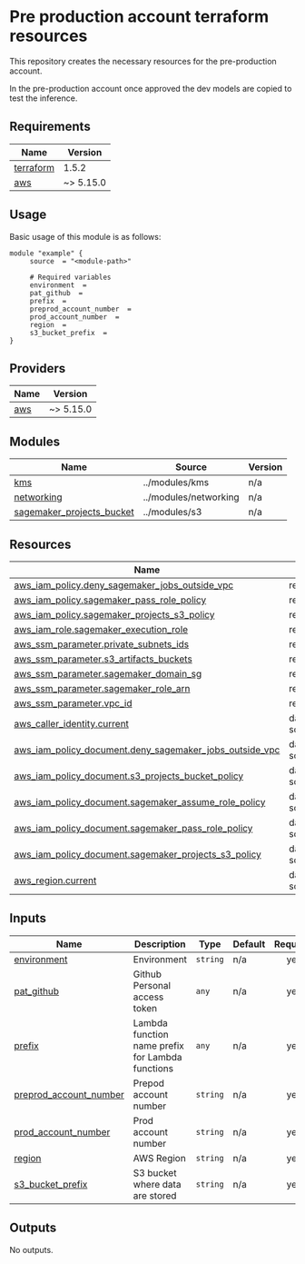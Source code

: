 # Pre production account terraform resources

This repository creates the necessary resources for the pre-production account. 

In the pre-production account once approved the dev models are copied to test the inference.

<!-- BEGIN_AUTOMATED_TF_DOCS_BLOCK -->
## Requirements

| Name | Version |
|------|---------|
| <a name="requirement_terraform"></a> [terraform](#requirement\_terraform) | 1.5.2 |
| <a name="requirement_aws"></a> [aws](#requirement\_aws) | ~> 5.15.0 |

## Usage
Basic usage of this module is as follows:
```hcl
module "example" {
	 source  = "<module-path>"

	 # Required variables
	 environment  = 
	 pat_github  = 
	 prefix  = 
	 preprod_account_number  = 
	 prod_account_number  = 
	 region  = 
	 s3_bucket_prefix  = 
}
```
## Providers

| Name | Version |
|------|---------|
| <a name="provider_aws"></a> [aws](#provider\_aws) | ~> 5.15.0 |
## Modules

| Name | Source | Version |
|------|--------|---------|
| <a name="module_kms"></a> [kms](#module\_kms) | ../modules/kms | n/a |
| <a name="module_networking"></a> [networking](#module\_networking) | ../modules/networking | n/a |
| <a name="module_sagemaker_projects_bucket"></a> [sagemaker\_projects\_bucket](#module\_sagemaker\_projects\_bucket) | ../modules/s3 | n/a |
## Resources

| Name | Type |
|------|------|
| [aws_iam_policy.deny_sagemaker_jobs_outside_vpc](https://registry.terraform.io/providers/hashicorp/aws/latest/docs/resources/iam_policy) | resource |
| [aws_iam_policy.sagemaker_pass_role_policy](https://registry.terraform.io/providers/hashicorp/aws/latest/docs/resources/iam_policy) | resource |
| [aws_iam_policy.sagemaker_projects_s3_policy](https://registry.terraform.io/providers/hashicorp/aws/latest/docs/resources/iam_policy) | resource |
| [aws_iam_role.sagemaker_execution_role](https://registry.terraform.io/providers/hashicorp/aws/latest/docs/resources/iam_role) | resource |
| [aws_ssm_parameter.private_subnets_ids](https://registry.terraform.io/providers/hashicorp/aws/latest/docs/resources/ssm_parameter) | resource |
| [aws_ssm_parameter.s3_artifacts_buckets](https://registry.terraform.io/providers/hashicorp/aws/latest/docs/resources/ssm_parameter) | resource |
| [aws_ssm_parameter.sagemaker_domain_sg](https://registry.terraform.io/providers/hashicorp/aws/latest/docs/resources/ssm_parameter) | resource |
| [aws_ssm_parameter.sagemaker_role_arn](https://registry.terraform.io/providers/hashicorp/aws/latest/docs/resources/ssm_parameter) | resource |
| [aws_ssm_parameter.vpc_id](https://registry.terraform.io/providers/hashicorp/aws/latest/docs/resources/ssm_parameter) | resource |
| [aws_caller_identity.current](https://registry.terraform.io/providers/hashicorp/aws/latest/docs/data-sources/caller_identity) | data source |
| [aws_iam_policy_document.deny_sagemaker_jobs_outside_vpc](https://registry.terraform.io/providers/hashicorp/aws/latest/docs/data-sources/iam_policy_document) | data source |
| [aws_iam_policy_document.s3_projects_bucket_policy](https://registry.terraform.io/providers/hashicorp/aws/latest/docs/data-sources/iam_policy_document) | data source |
| [aws_iam_policy_document.sagemaker_assume_role_policy](https://registry.terraform.io/providers/hashicorp/aws/latest/docs/data-sources/iam_policy_document) | data source |
| [aws_iam_policy_document.sagemaker_pass_role_policy](https://registry.terraform.io/providers/hashicorp/aws/latest/docs/data-sources/iam_policy_document) | data source |
| [aws_iam_policy_document.sagemaker_projects_s3_policy](https://registry.terraform.io/providers/hashicorp/aws/latest/docs/data-sources/iam_policy_document) | data source |
| [aws_region.current](https://registry.terraform.io/providers/hashicorp/aws/latest/docs/data-sources/region) | data source |
## Inputs

| Name | Description | Type | Default | Required |
|------|-------------|------|---------|:--------:|
| <a name="input_environment"></a> [environment](#input\_environment) | Environment | `string` | n/a | yes |
| <a name="input_pat_github"></a> [pat\_github](#input\_pat\_github) | Github Personal access token | `any` | n/a | yes |
| <a name="input_prefix"></a> [prefix](#input\_prefix) | Lambda function name prefix for Lambda functions | `any` | n/a | yes |
| <a name="input_preprod_account_number"></a> [preprod\_account\_number](#input\_preprod\_account\_number) | Prepod account number | `string` | n/a | yes |
| <a name="input_prod_account_number"></a> [prod\_account\_number](#input\_prod\_account\_number) | Prod account number | `string` | n/a | yes |
| <a name="input_region"></a> [region](#input\_region) | AWS Region | `string` | n/a | yes |
| <a name="input_s3_bucket_prefix"></a> [s3\_bucket\_prefix](#input\_s3\_bucket\_prefix) | S3 bucket where data are stored | `string` | n/a | yes |
## Outputs

No outputs.
<!-- END_AUTOMATED_TF_DOCS_BLOCK -->